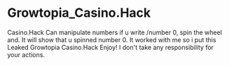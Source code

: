 # Growtopia_Casino.Hack
Casino.Hack Can manipulate numbers if u write /number 0, spin the wheel and.
It will show that u spinned number 0.
It worked with me so i put this Leaked Growtopia Casino.Hack Enjoy!
I don't take any responsibility for your actions.
